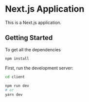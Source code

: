# Next.js Application

This is a Next.js application.

## Getting Started

To get all the dependencies

```bash
npm install
```

First, run the development server:

```bash
cd client
```

```bash
npm run dev
# or
yarn dev
```
